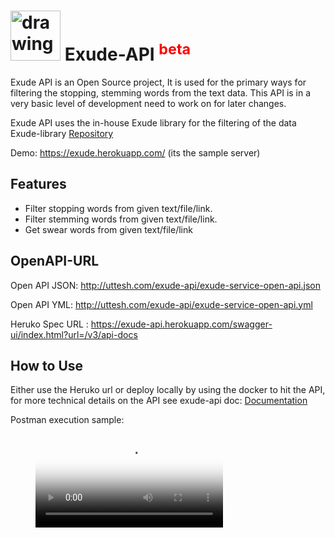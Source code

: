 # <img src="http://uttesh.com/exude-api/img/logo.png" alt="drawing" width="80"/>  Exude-API <sup style="color:red">beta</sup>

Exude API is an Open Source project, It is used for the primary ways for filtering the stopping, stemming words from the text data. This API is in a very basic level of development need to work on for later changes.

Exude API uses the in-house Exude library for the filtering of the data Exude-library <a href="https://github.com/uttesh/exude" target="_blank">Repository</a>

Demo: https://exude.herokuapp.com/ (its the sample server)
## Features

* Filter stopping words from given text/file/link.
* Filter stemming words from given text/file/link.
* Get swear words from given text/file/link

## OpenAPI-URL

Open API JSON: http://uttesh.com/exude-api/exude-service-open-api.json

Open API YML: http://uttesh.com/exude-api/exude-service-open-api.yml

Heruko Spec URL : https://exude-api.herokuapp.com/swagger-ui/index.html?url=/v3/api-docs

## How to Use

Either use the Heruko url or deploy locally by using the docker to hit the API, for more technical details on the
API see exude-api doc: <a href="http://uttesh.com/exude-api/api-explorer/" target="_blank"> Documentation </a>

Postman execution sample:

<figure class="video_container">
  <video controls="true" allowfullscreen="true" poster="http://uttesh.com/exude-api/img/logo.png">
    <source src="http://uttesh.com/exude-api/exude-api-postman-sample-vieo.webm" type="video/webm">
  </video>
</figure>


